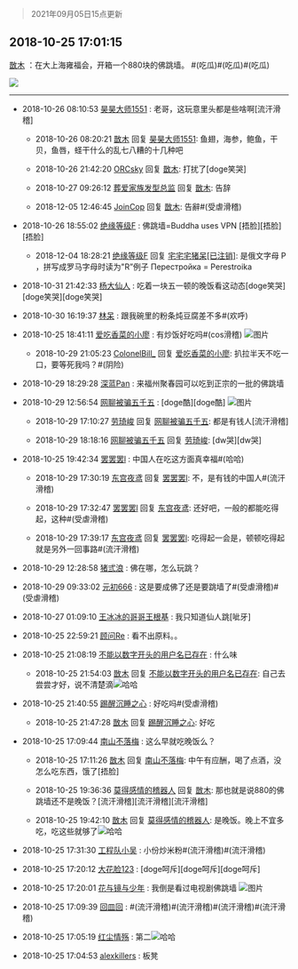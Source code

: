 > 2021年09月05日15点更新
<link rel="stylesheet" href="https://cdn.jsdelivr.net/gh/taotie6/sampleJSON@main/css/photo_show.css">


 ## 2018-10-25 17:01:15 

 [㪚木](https://www.coolapk.com/feed/8691509?shareKey=NTUxYjc5Zjg1MzNiNjEzMTc0NGE~) ：在大上海雍福会，开箱一个880块的佛跳墙。
#(吃瓜)#(吃瓜)#(吃瓜) 

<div class="album">
<img class="img-item" src="https://image.coolapk.com/feed/2018/1025/17/1081091_1540458073_2105@1080x1440.jpg" />
</div>

 ------- 

- 2018-10-26 08:10:53 [昊昊大师1551](uid=646323) : 老哥，这玩意里头都是些啥啊[流汗滑稽] 

    - 2018-10-26 08:20:21 [㪚木](uid=1081091) 回复 [昊昊大师1551](uid=646323): 鱼翅，海参，鲍鱼，干贝，鱼唇，蛏干什么的乱七八糟的十几种吧 

    - 2018-10-26 21:42:20 [ORCsky](uid=1052290) 回复 [㪚木](uid=1081091): 打扰了[doge笑哭] 

    - 2018-10-27 09:26:12 [葬爱家族发型总监](uid=933375) 回复 [㪚木](uid=1081091): 告辞 

    - 2018-12-05 12:46:45 [JoinCop](uid=1092722) 回复 [㪚木](uid=1081091): 告辭#(受虐滑稽) 

- 2018-10-26 18:55:02 [绝缘等级F](uid=1367481) : 佛跳墙=Buddha uses VРN [捂脸][捂脸][捂脸] 

    - 2018-12-04 18:28:21 [绝缘等级F](uid=1367481) 回复 [宅宅宅猪呆[已注销]](uid=1587523): 是俄文字母 Р ，拼写成罗马字母时读为&quot;R”例子 Перестройка = Perestroika 

- 2018-10-31 21:42:33 [杨大仙人](uid=1702436) : 吃着一块五一顿的晚饭看这动态[doge笑哭][doge笑哭][doge笑哭] 

- 2018-10-30 16:19:37 [林呆](uid=850929) : 跟我碗里的粉条炖豆腐差不多#(欢呼) 

- 2018-10-25 18:41:11 [爱吃香菜的小廖](uid=1374879) : 有炒饭好吃吗#(cos滑稽) ![图片](https://image.coolapk.com/feed/2018/1025/18/1374879_1540464069_1379@320x180.gif)

    - 2018-10-29 21:05:23 [ColonelBill_](uid=1537903) 回复 [爱吃香菜的小廖](uid=1374879): 扒拉半天不吃一口，要等死我吗？#(阴险) 

- 2018-10-29 18:29:28 [深蓝Pan](uid=1872776) : 来福州聚春园可以吃到正宗的一批的佛跳墙 

- 2018-10-29 12:56:54 [网聊被骗五千五](uid=895950) : [doge酷][doge酷] ![图片](https://image.coolapk.com/feed/2018/1029/12/895950_1540789013_2282@750x739.jpg)

    - 2018-10-29 17:10:27 [劳琦峻](uid=902946) 回复 [网聊被骗五千五](uid=895950): 都是有钱人[流汗滑稽] 

    - 2018-10-29 18:18:16 [网聊被骗五千五](uid=895950) 回复 [劳琦峻](uid=902946): [dw哭][dw哭] 

- 2018-10-25 19:42:34 [罢罢罢l](uid=1444802) : 中国人在吃这方面真幸福#(哈哈) 

    - 2018-10-29 17:30:19 [东宫夜鸢](uid=943536) 回复 [罢罢罢l](uid=1444802): 不，是有钱的中国人#(流汗滑稽) 

    - 2018-10-29 17:32:47 [罢罢罢l](uid=1444802) 回复 [东宫夜鸢](uid=943536): 还好吧，一般的都能吃得起，这种#(受虐滑稽) 

    - 2018-10-29 17:39:17 [东宫夜鸢](uid=943536) 回复 [罢罢罢l](uid=1444802): 吃得起一会是，顿顿吃得起就是另外一回事路#(流汗滑稽) 

- 2018-10-29 12:28:58 [猪弎浪](uid=1707657) : 佛在哪，怎么玩跳？ 

- 2018-10-29 09:33:02 [元初666](uid=1470052) : 这是要成佛了还是要跳墙了#(受虐滑稽)#(受虐滑稽) 

- 2018-10-27 01:09:10 [王冰冰的哥哥王根基](uid=503560) : 我只知道仙人跳[呲牙] 

- 2018-10-25 22:59:21 [顾问Re](uid=886479) : 看不出原料。。 

- 2018-10-25 21:08:19 [不能以数字开头的用户名已存在](uid=1608048) : 什么味 

    - 2018-10-25 21:54:03 [㪚木](uid=1081091) 回复 [不能以数字开头的用户名已存在](uid=1608048): 自己去尝尝才好，说不清楚滴<img src="http://static.coolapk.com/emoticons/default/13.gif" alt="哈哈"/> 

- 2018-10-25 21:40:55 [踢醒沉睡之心](uid=1036269) : 好吃吗#(受虐滑稽) 

    - 2018-10-25 21:47:28 [㪚木](uid=1081091) 回复 [踢醒沉睡之心](uid=1036269): 好吃 

- 2018-10-25 17:09:44 [南山不落梅](uid=725100) : 这么早就吃晚饭么？ 

    - 2018-10-25 17:11:26 [㪚木](uid=1081091) 回复 [南山不落梅](uid=725100): 中午有应酬，喝了点酒，没怎么吃东西，饿了[捂脸] 

    - 2018-10-25 19:36:36 [莫得感情的稽器人](uid=1402064) 回复 [㪚木](uid=1081091): 那也就是说880的佛跳墙还不是晚饭？[流汗滑稽][流汗滑稽][流汗滑稽] 

    - 2018-10-25 19:42:10 [㪚木](uid=1081091) 回复 [莫得感情的稽器人](uid=1402064): 是晚饭。晚上不宜多吃，吃这些就够了<img src="http://static.coolapk.com/emoticons/default/13.gif" alt="哈哈"/> 

- 2018-10-25 17:31:30 [工程队小吴](uid=970294) : 小份炒米粉#(流汗滑稽)#(流汗滑稽) 

- 2018-10-25 17:20:12 [大花脸123](uid=375944) : [doge呵斥][doge呵斥][doge呵斥] 

- 2018-10-25 17:20:01 [花与镜与少年](uid=964773) : 我倒是看过电视剧佛跳墙 ![图片](https://image.coolapk.com/feed/2018/1025/17/964773_1540459199_7025@144x147.jpg)

- 2018-10-25 17:09:39 [回皿回](uid=1430084) : #(流汗滑稽)#(流汗滑稽)#(流汗滑稽)#(流汗滑稽) 

- 2018-10-25 17:05:19 [红尘情殇](uid=625387) : 第二<img src="http://static.coolapk.com/emoticons/default/13.gif" alt="哈哈"/> 

- 2018-10-25 17:04:53 [alexkillers](uid=917649) : 板凳 

